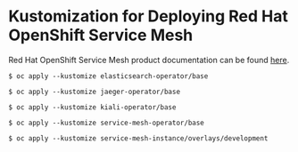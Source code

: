 # Kustomization for Deploying Red Hat OpenShift Service Mesh

Red Hat OpenShift Service Mesh product documentation can be found [here](https://access.redhat.com/documentation/en-us/openshift_container_platform/4.3/html/service_mesh/index).

```
$ oc apply --kustomize elasticsearch-operator/base
```

```
$ oc apply --kustomize jaeger-operator/base
```

```
$ oc apply --kustomize kiali-operator/base
```

```
$ oc apply --kustomize service-mesh-operator/base
```

```
$ oc apply --kustomize service-mesh-instance/overlays/development
```
